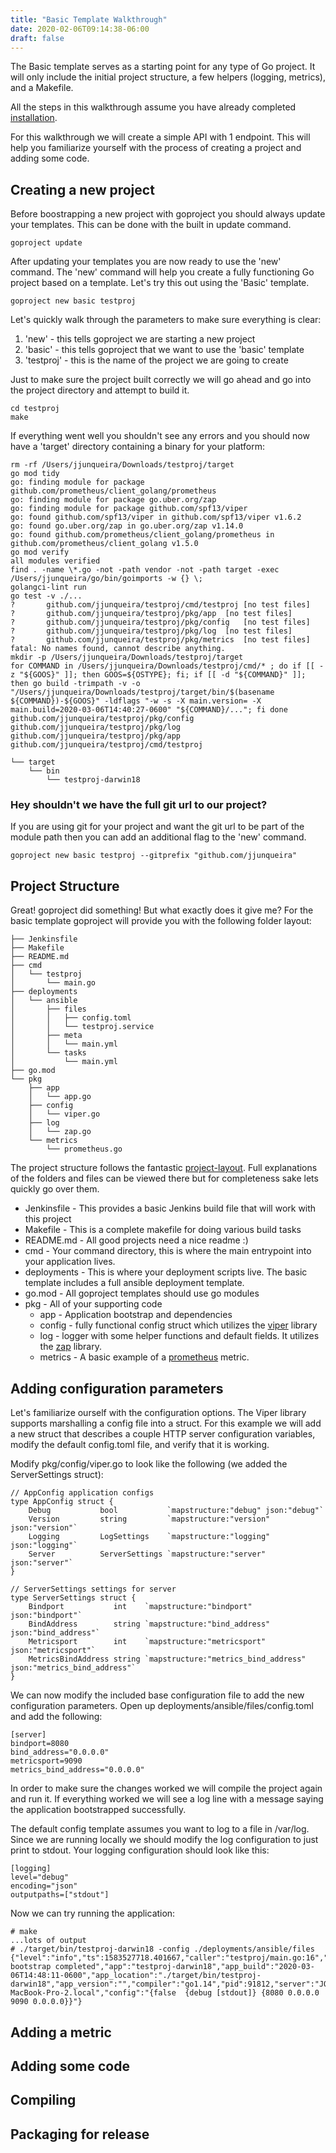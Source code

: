 ```yaml
---
title: "Basic Template Walkthrough"
date: 2020-02-06T09:14:38-06:00
draft: false
---
```


The Basic template serves as a starting point for any type of Go project. It will only include the initial project structure, a few helpers (logging, metrics), and a Makefile.

All the steps in this walkthrough assume you have already completed [installation](../../getting-started/installation).

For this walkthrough we will create a simple API with 1 endpoint. This will help you familiarize yourself with the process of creating a project and adding some code.

## Creating a new project
Before boostrapping a new project with goproject you should always update your templates. This can be done with the built in update command.

```
goproject update
```

After updating your templates you are now ready to use the 'new' command. The 'new' command will help you create a fully functioning Go project based on a template. Let's try this out using the 'Basic' template.

```
goproject new basic testproj
```

Let's quickly walk through the parameters to make sure everything is clear:
1. 'new' - this tells goproject we are starting a new project
2. 'basic' - this tells goproject that we want to use the 'basic' template
3. 'testproj' - this is the name of the project we are going to create

Just to make sure the project built correctly we will go ahead and go into the project directory and attempt to build it.

```
cd testproj
make
```

If everything went well you shouldn't see any errors and you should now have a 'target' directory containing a binary for your platform:

```
rm -rf /Users/jjunqueira/Downloads/testproj/target
go mod tidy
go: finding module for package github.com/prometheus/client_golang/prometheus
go: finding module for package go.uber.org/zap
go: finding module for package github.com/spf13/viper
go: found github.com/spf13/viper in github.com/spf13/viper v1.6.2
go: found go.uber.org/zap in go.uber.org/zap v1.14.0
go: found github.com/prometheus/client_golang/prometheus in github.com/prometheus/client_golang v1.5.0
go mod verify
all modules verified
find . -name \*.go -not -path vendor -not -path target -exec /Users/jjunqueira/go/bin/goimports -w {} \;
golangci-lint run
go test -v ./...
?   	github.com/jjunqueira/testproj/cmd/testproj	[no test files]
?   	github.com/jjunqueira/testproj/pkg/app	[no test files]
?   	github.com/jjunqueira/testproj/pkg/config	[no test files]
?   	github.com/jjunqueira/testproj/pkg/log	[no test files]
?   	github.com/jjunqueira/testproj/pkg/metrics	[no test files]
fatal: No names found, cannot describe anything.
mkdir -p /Users/jjunqueira/Downloads/testproj/target
for COMMAND in /Users/jjunqueira/Downloads/testproj/cmd/* ; do if [[ -z "${GOOS}" ]]; then GOOS=${OSTYPE}; fi; if [[ -d "${COMMAND}" ]]; then go build -trimpath -v -o "/Users/jjunqueira/Downloads/testproj/target/bin/$(basename ${COMMAND})-${GOOS}" -ldflags "-w -s -X main.version= -X main.build=2020-03-06T14:40:27-0600" "${COMMAND}/..."; fi done
github.com/jjunqueira/testproj/pkg/config
github.com/jjunqueira/testproj/pkg/log
github.com/jjunqueira/testproj/pkg/app
github.com/jjunqueira/testproj/cmd/testproj
```

```
└── target
    └── bin
        └── testproj-darwin18
```

### Hey shouldn't we have the full git url to our project?
If you are using git for your project and want the git url to be part of the module path then you can add an additional flag to the 'new' command.

```
goproject new basic testproj --gitprefix "github.com/jjunqueira"
```

## Project Structure
Great! goproject did something! But what exactly does it give me? For the basic template goproject will provide you with the following folder layout:

```
├── Jenkinsfile
├── Makefile
├── README.md
├── cmd
│   └── testproj
│       └── main.go
├── deployments
│   └── ansible
│       ├── files
│       │   ├── config.toml
│       │   └── testproj.service
│       ├── meta
│       │   └── main.yml
│       └── tasks
│           └── main.yml
├── go.mod
└── pkg
    ├── app
    │   └── app.go
    ├── config
    │   └── viper.go
    ├── log
    │   └── zap.go
    └── metrics
        └── prometheus.go
```

The project structure follows the fantastic [project-layout](https://github.com/golang-standards/project-layout). Full explanations of the folders and files can be viewed there but for completeness sake lets quickly go over them.

* Jenkinsfile - This provides a basic Jenkins build file that will work with this project
* Makefile - This is a complete makefile for doing various build tasks
* README.md - All good projects need a nice readme :)
* cmd - Your command directory, this is where the main entrypoint into your application lives.
* deployments - This is where your deployment scripts live. The basic template includes a full ansible deployment template.
* go.mod - All goproject templates should use go modules
* pkg - All of your supporting code
  * app - Application bootstrap and dependencies
  * config - fully functional config struct which utilizes the [viper](https://github.com/spf13/viper) library
  * log - logger with some helper functions and default fields. It utilizes the [zap](https://github.com/uber-go/zap) library.
  * metrics - A basic example of a [prometheus](https://github.com/prometheus/client_golang) metric.

## Adding configuration parameters
Let's familiarize ourself with the configuration options. The Viper library supports marshalling a config file into a struct. For this example we will add a new struct that describes a couple HTTP server configuration variables, modify the default config.toml file, and verify that it is working.

Modify pkg/config/viper.go to look like the following (we added the ServerSettings struct):
```
// AppConfig application configs
type AppConfig struct {
	Debug           bool           `mapstructure:"debug" json:"debug"`
	Version         string         `mapstructure:"version" json:"version"`
	Logging         LogSettings    `mapstructure:"logging" json:"logging"`
	Server          ServerSettings `mapstructure:"server" json:"server"`
}

// ServerSettings settings for server
type ServerSettings struct {
	Bindport           int    `mapstructure:"bindport" json:"bindport"`
	BindAddress        string `mapstructure:"bind_address" json:"bind_address"`
	Metricsport        int    `mapstructure:"metricsport" json:"metricsport"`
	MetricsBindAddress string `mapstructure:"metrics_bind_address" json:"metrics_bind_address"`
}
```

We can now modify the included base configuration file to add the new configuration parameters. Open up deployments/ansible/files/config.toml and add the following:

```
[server]
bindport=8080
bind_address="0.0.0.0"
metricsport=9090
metrics_bind_address="0.0.0.0"
```

In order to make sure the changes worked we will compile the project again and run it. If everything worked we will see a log line with a message saying the application bootstrapped successfully.

The default config template assumes you want to log to a file in /var/log. Since we are running locally we should modify the log configuration to just print to stdout. Your logging configuration should look like this:

```
[logging]
level="debug"
encoding="json"
outputpaths=["stdout"]
```

Now we can try running the application:

```
# make
...lots of output
# ./target/bin/testproj-darwin18 -config ./deployments/ansible/files 
{"level":"info","ts":1583527718.401667,"caller":"testproj/main.go:16","msg":"Application bootstrap completed","app":"testproj-darwin18","app_build":"2020-03-06T14:48:11-0600","app_location":"./target/bin/testproj-darwin18","app_version":"","compiler":"go1.14","pid":91812,"server":"JOSHUAs-MacBook-Pro-2.local","config":"{false  {debug [stdout]} {8080 0.0.0.0 9090 0.0.0.0}}"}
```

## Adding a metric

## Adding some code

## Compiling

## Packaging for release